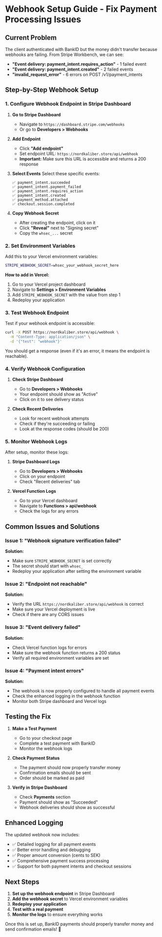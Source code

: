 # Webhook Setup Guide - Fix Payment Processing Issues

## Current Problem
The client authenticated with BankID but the money didn't transfer because webhooks are failing. From Stripe Workbench, we can see:
- **"Event delivery: payment_intent.requires_action"** - 1 failed event
- **"Event delivery: payment_intent.created"** - 2 failed events  
- **"invalid_request_error"** - 6 errors on POST /v1/payment_intents

## Step-by-Step Webhook Setup

### 1. Configure Webhook Endpoint in Stripe Dashboard

1. **Go to Stripe Dashboard**
   - Navigate to `https://dashboard.stripe.com/webhooks`
   - Or go to **Developers > Webhooks**

2. **Add Endpoint**
   - Click **"Add endpoint"**
   - Set endpoint URL: `https://nordkaliber.store/api/webhook`
   - **Important:** Make sure this URL is accessible and returns a 200 response

3. **Select Events**
   Select these specific events:
   ```
   ✅ payment_intent.succeeded
   ✅ payment_intent.payment_failed
   ✅ payment_intent.requires_action
   ✅ payment_intent.created
   ✅ payment_method.attached
   ✅ checkout.session.completed
   ```

4. **Copy Webhook Secret**
   - After creating the endpoint, click on it
   - Click **"Reveal"** next to "Signing secret"
   - Copy the `whsec_...` secret

### 2. Set Environment Variables

Add this to your Vercel environment variables:

```bash
STRIPE_WEBHOOK_SECRET=whsec_your_webhook_secret_here
```

**How to add in Vercel:**
1. Go to your Vercel project dashboard
2. Navigate to **Settings > Environment Variables**
3. Add `STRIPE_WEBHOOK_SECRET` with the value from step 1
4. Redeploy your application

### 3. Test Webhook Endpoint

Test if your webhook endpoint is accessible:

```bash
curl -X POST https://nordkaliber.store/api/webhook \
  -H "Content-Type: application/json" \
  -d '{"test": "webhook"}'
```

You should get a response (even if it's an error, it means the endpoint is reachable).

### 4. Verify Webhook Configuration

1. **Check Stripe Dashboard**
   - Go to **Developers > Webhooks**
   - Your endpoint should show as "Active"
   - Click on it to see delivery status

2. **Check Recent Deliveries**
   - Look for recent webhook attempts
   - Check if they're succeeding or failing
   - Look at the response codes (should be 200)

### 5. Monitor Webhook Logs

After setup, monitor these logs:

1. **Stripe Dashboard Logs**
   - Go to **Developers > Webhooks**
   - Click on your endpoint
   - Check "Recent deliveries" tab

2. **Vercel Function Logs**
   - Go to your Vercel dashboard
   - Navigate to **Functions > api/webhook**
   - Check the logs for any errors

## Common Issues and Solutions

### Issue 1: "Webhook signature verification failed"
**Solution:**
- Make sure `STRIPE_WEBHOOK_SECRET` is set correctly
- The secret should start with `whsec_`
- Redeploy your application after setting the environment variable

### Issue 2: "Endpoint not reachable"
**Solution:**
- Verify the URL `https://nordkaliber.store/api/webhook` is correct
- Make sure your Vercel deployment is live
- Check if there are any CORS issues

### Issue 3: "Event delivery failed"
**Solution:**
- Check Vercel function logs for errors
- Make sure the webhook function returns a 200 status
- Verify all required environment variables are set

### Issue 4: "Payment intent errors"
**Solution:**
- The webhook is now properly configured to handle all payment events
- Check the enhanced logging in the webhook function
- Monitor both Stripe dashboard and Vercel logs

## Testing the Fix

1. **Make a Test Payment**
   - Go to your checkout page
   - Complete a test payment with BankID
   - Monitor the webhook logs

2. **Check Payment Status**
   - The payment should now properly transfer money
   - Confirmation emails should be sent
   - Order should be marked as paid

3. **Verify in Stripe Dashboard**
   - Check **Payments** section
   - Payment should show as "Succeeded"
   - Webhook deliveries should show as successful

## Enhanced Logging

The updated webhook now includes:
- ✅ Detailed logging for all payment events
- ✅ Better error handling and debugging
- ✅ Proper amount conversion (cents to SEK)
- ✅ Comprehensive payment success processing
- ✅ Support for both payment intents and checkout sessions

## Next Steps

1. **Set up the webhook endpoint** in Stripe Dashboard
2. **Add the webhook secret** to Vercel environment variables
3. **Redeploy your application**
4. **Test with a real payment**
5. **Monitor the logs** to ensure everything works

Once this is set up, BankID payments should properly transfer money and send confirmation emails! 🎉 